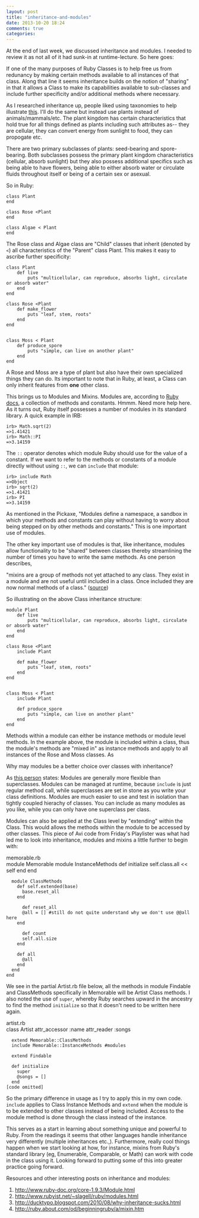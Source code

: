 ```yaml
---
layout: post
title: "inheritance-and-modules"
date: 2013-10-20 18:24
comments: true
categories: 
---
```


At the end of last week, we discussed inheritance and modules.  I needed to review it as not all of it had sunk-in at runtime-lecture.  So here goes:

If one of the many purposes of Ruby Classes is to help free us from redunancy by making certain methods available to all instances of that class.  Along that line it seems inheritance builds on the notion of "sharing" in that it allows a Class to make its capabilities available to sub-classes and include further specificity and/or additional methods where necessary.  

As I researched inheritance up, people liked using taxonomies to help illustrate [this](http://www.rubist.net/~slagell/ruby/inheritance.html). I'll do the same but instead use plants instead of animals/mammals/etc.  The plant kingdom has certain characteristics that hold true for all things defined as plants including such attributes as-- they are cellular, they can convert energy from sunlight to food, they can propogate etc.

There are two primary subclasses of plants: seed-bearing and spore-bearing. Both subclasses possess the primary plant kingdom characteristics (cellular, absorb sunlight) but they also possess additional specifics such as being able to have flowers, being able to either absorb water or circulate fluids throughout itself or being of a certain sex or asexual.  

So in Ruby:

	class Plant
	end

	class Rose <Plant
	end

	class Algae < Plant
	end


The Rose class and Algae class are "Child" classes that inherit (denoted by `<`) all characteristics of the "Parent" class Plant. This makes it easy to ascribe further specificity:

	class Plant
		def live
			puts "multicellular, can reproduce, absorbs light, circulate or absorb water"
		end
	end

	class Rose <Plant
		def make_flower
			puts "leaf, stem, roots" 
		end
	end


	class Moss < Plant
		def produce_spore
			puts "simple, can live on another plant"
		end
	end


A Rose and Moss are a type of plant but also have their own specialized things they can do.  Its important to note that in Ruby, at least, a Class can only inherit features from **one** other class.

This brings us to Modules and Mixins.  Modules are, according to [Ruby docs](http://www.ruby-doc.org/core-1.9.3/Module.html), a collection of methods and constants.  Hmmm. Need more help here. As it turns out, Ruby itself possesses a number of modules in its standard library.  A quick example in IRB:

	irb> Math.sqrt(2)
   	=>1.41421
	irb> Math::PI
   	=>3.14159	

The `::` operator denotes which module Ruby should use for the value of a constant. If we want to refer to the methods or constants of a module directly without using `::`, we can `include` that module:

	irb> include Math 	
	=>Object
	irb> sqrt(2)
	=>1.41421
	irb> PI
	=>3.14159

As mentioned in the Pickaxe, "Modules define a namespace, a sandbox in which your methods and constants can play without having to worry about being stepped on by other methods and constants." This is one important use of modules. 

The other key important use of modules is that, like inheritance, modules allow functionality to be "shared" between classes thereby streamlining the number of times you have to write the same methods. As one person describes,

"mixins are a group of methods not yet attached to any class.  They exist in a module and are not useful until included in a class.  Once included they are now normal methods of a class." ([source](http://ruby.about.com/od/beginningruby/a/mixin.htm))

So illustrating on the above Class inheritance structure:

	module Plant
		def live
			puts "multicellular, can reproduce, absorbs light, circulate or absorb water"
		end
	end

	class Rose <Plant
		include Plant

		def make_flower
			puts "leaf, stem, roots" 
		end
	end


	class Moss < Plant
		include Plant

		def produce_spore
			puts "simple, can live on another plant"
		end
	end


Methods within a module can either be instance methods or module level methods.  In the example above, the module is included within a class, thus the module's methods are "mixed in" as instance methods and apply to all instances of the Rose and Moss classes. As 

Why may modules be a better choice over classes with inheritance?

As [this person](http://ducktypo.blogspot.com/2010/08/why-inheritance-sucks.html)  states: Modules are generally more flexible than superclasses.  Modules can be managed at runtime, because `include` is just  regular method call, while superclasses are set in stone as you write your class definitions.  Modules are much easier to use and test in isolation than tightly coupled hierachy of classes.   You can include as many modules as you like, while you can only have one superclass per class. 

Modules can also be applied at the Class level by "extending" within the Class.  This would allows the methods within the module to be accessed by other classes.  This piece of Avi code from Friday's Playlister was what had led me to look into inheritance, modules and mixins a little further to begin with:

<dt>memorable.rb</dt>
	module Memorable
	  module InstanceMethods
	    def initialize
	      self.class.all << self
	    end
	  end

	  module ClassMethods
	    def self.extended(base)
	      base.reset_all
	    end

		  def reset_all
	      @all = [] #still do not quite understand why we don't use @@all here
	    end
		  
		  def count
	      self.all.size
	    end

	    def all
	      @all
	    end
	  end
	end

We see in the partial Artist.rb file below, all the methods in module Findable and ClassMethods specifically in Memorable will be Artist Class methods.  I also noted the use of `super`, whereby Ruby searches upward in the ancestry to find the method `initialize` so that it doesn't need to be written here again.

<dt>artist.rb</dt>
	class Artist
	  attr_accessor :name
	  attr_reader :songs

	  extend Memorable::ClassMethods
	  include Memorable::InstanceMethods #modules

	  extend Findable
	  
	  def initialize
	    super
	    @songs = []
	  end
	[code omitted]

So the primary difference in usage as I try to apply this in my own code.  `include` applies to Class Instance Methods and `extend` when the module is to be extended to other classes instead of being included.  Access to the module method is done through the class instead of the instance.  

This serves as a start in learning about something unique and powerful to Ruby.  From the readings it seems that  other languages handle inheritance very differently (multiple inheritances etc.,).  Furthermore, really cool things happen when we start looking at how, for instance, mixins from Ruby's standard library (eg, Enumerable, Comparable, or Math) can work with code in the class using it. Looking forward to putting some of this into greater practice going forward.


Resources and other interesting posts on inheritance and modules: 
1. http://www.ruby-doc.org/core-1.9.3/Module.html
2. http://www.rubyist.net/~slagell/ruby/modules.html
3. http://ducktypo.blogspot.com/2010/08/why-inheritance-sucks.html
4. http://ruby.about.com/od/beginningruby/a/mixin.htm



